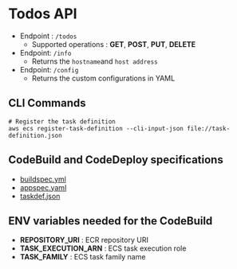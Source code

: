 # Todos API

- Endpoint : `/todos`
  - Supported operations : **GET**, **POST**, **PUT**, **DELETE**
- Endpoint: `/info`
  - Returns the `hostname`and `host address`
- Endpoint: `/config`
  - Returns the custom configurations in YAML

## CLI Commands

```
# Register the task definition
aws ecs register-task-definition --cli-input-json file://task-definition.json
```

## CodeBuild and CodeDeploy specifications
* [buildspec.yml](buildspec.yml)
* [appspec.yaml](appspec.yaml)
* [taskdef.json](taskdef.json)

## ENV variables needed for the CodeBuild
* **REPOSITORY_URI** : ECR repository URI
* **TASK_EXECUTION_ARN** : ECS task execution role
* **TASK_FAMILY** : ECS task family name

